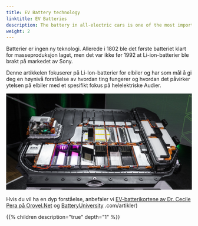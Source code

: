 ```yaml
---
title: EV Battery technology
linktitle: EV Batteries
description: The battery in all-electric cars is one of the most important parts of an EV. This technology article goes through the different aspects. 
weight: 2
---
```


Batterier er ingen ny teknologi. Allerede i 1802 ble det første batteriet klart for masseproduksjon laget, men det var ikke før 1992 at Li-ion-batterier ble brakt på markedet av Sony.

Denne artikkelen fokuserer på Li-Ion-batterier for elbiler og har som mål å gi deg en høynivå forståelse av hvordan ting fungerer
og hvordan det påvirker ytelsen på elbiler med et spesifikt fokus på helelektriske Audier.

![Batteripakke](batterypack.jpg "Audi e-tron 95kWh batteripakke")

Hvis du vil ha en dyp forståelse, anbefaler vi [EV-batterikortene av Dr. Cecile Pera på Orovel.Net](https://www.orovel.net/orovel-cards/battery) og [BatteryUniversity](https://batteryuniversity) .com/artikler)

{{% children description="true" depth="1" %}}
